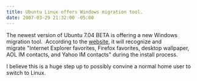 ```yaml
---
title: Ubuntu Linux offers Windows migration tool.
date: 2007-03-29 21:32:00 -05:00
---
```


The newest version of Ubuntu 7.04 BETA is offering a new Windows migration tool.  According to the [website](http://www.ubuntu.com/news/Ubuntu704Beta), it will recognize and migrate "Internet Explorer favorites, Firefox favorites, desktop wallpaper, AOL IM contacts, and Yahoo IM contacts" during the install process.

I believe this is a huge step up to possibly convine a normal home user to switch to Linux.

